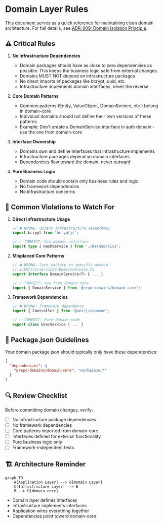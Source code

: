 # Domain Layer Rules

This document serves as a quick reference for maintaining clean domain architecture. For full details, see [ADR-009: Domain Isolation Principle](../docs/adrs/ADR-009-domain-isolation-principle.md).

## ⚠️ Critical Rules

1. **No Infrastructure Dependencies**
   - Domain packages should have as close to zero dependencies as possible. This keeps the business logic safe from external changes.
   - Domains MUST NOT depend on infrastructure packages
   - No direct imports of packages like bcrypt, uuid, etc.
   - Infrastructure implements domain interfaces, never the reverse

2. **Core Domain Patterns**
   - Common patterns (Entity, ValueObject, DomainService, etc.) belong in domain-core
   - Individual domains should not define their own versions of these patterns
   - Example: Don't create a DomainService interface in auth domain - use the one from domain-core

3. **Interface Ownership**
   - Domains own and define interfaces that infrastructure implements
   - Infrastructure packages depend on domain interfaces
   - Dependencies flow toward the domain, never outward

4. **Pure Business Logic**
   - Domain code should contain only business rules and logic
   - No framework dependencies
   - No infrastructure concerns

## 🚫 Common Violations to Watch For

1. **Direct Infrastructure Usage**
   ```typescript
   // ❌ WRONG: Direct infrastructure dependency
   import bcrypt from 'bcryptjs';
   
   // ✅ CORRECT: Use domain interface
   import type { HashService } from './HashService';
   ```

2. **Misplaced Core Patterns**
   ```typescript
   // ❌ WRONG: Core pattern in specific domain
   // auth/src/services/DomainService.ts
   export interface DomainService<T> { ... }
   
   // ✅ CORRECT: Use from domain-core
   import { DomainService } from '@repo-domains/domain-core';
   ```

3. **Framework Dependencies**
   ```typescript
   // ❌ WRONG: Framework dependency
   import { Controller } from '@nestjs/common';
   
   // ✅ CORRECT: Pure domain code
   export class UserService { ... }
   ```

## 📝 Package.json Guidelines

Your domain package.json should typically only have these dependencies:
```json
{
  "dependencies": {
    "@repo-domains/domain-core": "workspace:*"
  }
}
```

## 🔍 Review Checklist

Before committing domain changes, verify:

- [ ] No infrastructure package dependencies
- [ ] No framework dependencies
- [ ] Core patterns imported from domain-core
- [ ] Interfaces defined for external functionality
- [ ] Pure business logic only
- [ ] Framework-independent tests

## 🏗️ Architecture Reminder

```mermaid
graph TD
    A[Application Layer] --> B[Domain Layer]
    C[Infrastructure Layer] --> B
    B --> D[domain-core]
```

- Domain layer defines interfaces
- Infrastructure implements interfaces
- Application wires everything together
- Dependencies point toward domain-core
